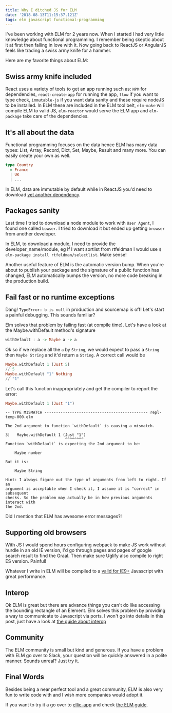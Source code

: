 ```yaml
---
title: Why I ditched JS for ELM
date: '2018-08-13T11:15:37.121Z'
tags: elm javascript functional-programming
---
```




I've been working with ELM for 2 years now. When I started I had very little knowledge about functional programming. 
I remember being skeptic about it at first then falling in love with it. Now going back to ReactJS or AngularJS feels 
like trading a swiss army knife for a hammer. 

Here are my favorite things about ELM:

## Swiss army knife included
React uses a variety of tools to get an app running such as: `NPM` for dependencies, `react-create-app` for running the 
app, `flow` if you want to type check, `immutable-js` if you want data sanity and these require nodeJS to be installed. 
In ELM these are included in the ELM tool belt, `elm-make` will compile ELM to valid JS, `elm-reactor` would serve the 
ELM app and `elm-package` take care of the dependencies.


## It's all about the data
Functional programming focuses on the data hence ELM has many data types: List, Array, Record, Dict, Set, Maybe, Result 
and many more. You can easily create your own as well.
```haskell
type Country 
  = France 
  | UK 
  | ...
```
In ELM, data are immutable by default while in ReactJS you'd need to download [yet another dependency](https://facebook.github.io/immutable-js/).
 

## Packages sanity
Last time I tried to download a node module to work with `User Agent`, I found one called `bowser`. I tried to download it but ended up 
getting `browser` from another developer. 

In ELM, to download a module, I need to provide the developer_name/module, eg
If I want sortlist from rtfeldman I would use `$ elm-package install rtfeldman/selectlist`. Make sense! 

Another useful feature of ELM is the automatic version bump. When you're about to publish your package and the 
signature of a public function has changed, ELM automatically bumps the version, no more code breaking in the production build.

## Fail fast or no runtime exceptions
Dang! `TypeError: b is null` in production and sourcemap is off! Let's start a painful debugging. This sounds familiar? 

Elm solves that problem by failing fast (at compile time). Let's have a look at the Maybe.withDefault method's signature
```haskell
withDefault : a -> Maybe a -> a
```
Ok so if we replace all the `a` by `String`, we would expect to pass a `String` then `Maybe String` and it'd return a `String`.
A correct call would be
```haskell
Maybe.withDefault 1 (Just 5)
// 5
Maybe.withDefault "1" Nothing
// "1"
```
Let's call this function inappropriately and get the compiler to report the error:
```haskell
Maybe.withDefault 1 (Just "1")
```
```
-- TYPE MISMATCH --------------------------------------------- repl-temp-000.elm

The 2nd argument to function `withDefault` is causing a mismatch.

3|   Maybe.withDefault 1 (Just "1")
                          ^^^^^^^^
Function `withDefault` is expecting the 2nd argument to be:

    Maybe number

But it is:

    Maybe String

Hint: I always figure out the type of arguments from left to right. If an
argument is acceptable when I check it, I assume it is "correct" in subsequent
checks. So the problem may actually be in how previous arguments interact with
the 2nd.
```
Did I mention that ELM has awesome error messages?! 


## Supporting old browsers
With JS I would spend hours configuring webpack to make JS work without hurdle in an old IE version, I'd go 
through pages and pages of google search result to find the Graal. Then make sure Uglify also compile to right ES version. Painful!

Whatever I write in ELM will be compiled to a [valid for IE9+](https://discourse.elm-lang.org/t/elm-support-for-older-browsers-ie-9-10/744/7) 
Javascript with great performance.

## Interop
Ok ELM is great but there are advance things you can't do like accessing the bounding rectangle of an Element. Elm solves this
problem by providing a way to communicate to Javascript via ports. I won't go into details in this post, just have a look
at [the guide about interop](https://guide.elm-lang.org/interop/)


## Community
The ELM community is small but kind and generous. If you have a problem with ELM go over to Slack, your question will 
be quickly answered in a polite manner. Sounds unreal? Just try it.

## Final Words
Besides being a near perfect tool and a great community, ELM is also very fun to write code with and I wish more companies would adopt it.

If you want to try it a go over to [ellie-app](https://ellie-app.com/new) and check [the ELM guide](https://guide.elm-lang.org/).


